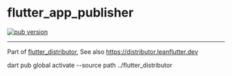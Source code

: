 # flutter_app_publisher

[![pub version][pub-image]][pub-url]

[pub-image]: https://img.shields.io/pub/v/flutter_app_publisher.svg
[pub-url]: https://pub.dev/packages/flutter_app_publisher

---

Part of [flutter_distributor](https://github.com/leanflutter/flutter_distributor), See also https://distributor.leanflutter.dev

dart pub global activate --source path ../flutter_distributor